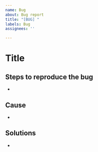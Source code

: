 ```yaml
---
name: Bug
about: Bug report
title: "[BUG] "
labels: Bug
assignees: ''

---
```


# Title

## Steps to reproduce the bug
- 

## Cause
- 

## Solutions
-
